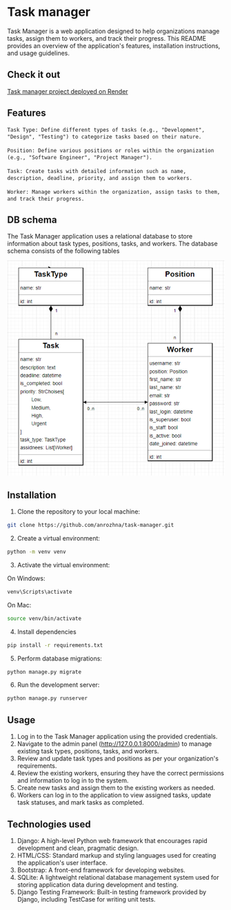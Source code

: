 # Task manager
Task Manager is a web application designed to help organizations manage tasks, assign them to workers, and track their progress. This README provides an overview of the application's features, installation instructions, and usage guidelines.

## Check it out
[Task manager project deployed on Render](https://task-manager-mul5.onrender.com)

## Features

    Task Type: Define different types of tasks (e.g., "Development", "Design", "Testing") to categorize tasks based on their nature.

    Position: Define various positions or roles within the organization (e.g., "Software Engineer", "Project Manager").

    Task: Create tasks with detailed information such as name, description, deadline, priority, and assign them to workers.

    Worker: Manage workers within the organization, assign tasks to them, and track their progress.

## DB schema
The Task Manager application uses a relational database to store information about task types, positions, tasks, and workers. The database schema consists of the following tables

![img.png](diagram.png)

## Installation
1. Clone the repository to your local machine:
```bash
git clone https://github.com/anrozhna/task-manager.git
```
2. Create a virtual environment:
```bash
python -m venv venv
```

3. Activate the virtual environment:

On Windows:
```bash
venv\Scripts\activate
```
    
On Mac:
```bash
source venv/bin/activate
```

4. Install dependencies
```bash
pip install -r requirements.txt
```

5. Perform database migrations:
```bash
python manage.py migrate
```
6. Run the development server:
```bash
python manage.py runserver
```

## Usage
1. Log in to the Task Manager application using the provided credentials.
2. Navigate to the admin panel (http://127.0.0.1:8000/admin) to manage existing task types, positions, tasks, and workers.
3. Review and update task types and positions as per your organization's requirements.
4. Review the existing workers, ensuring they have the correct permissions and information to log in to the system.
5. Create new tasks and assign them to the existing workers as needed.
6. Workers can log in to the application to view assigned tasks, update task statuses, and mark tasks as completed.

## Technologies used
1. Django: A high-level Python web framework that encourages rapid development and clean, pragmatic design.
2. HTML/CSS: Standard markup and styling languages used for creating the application's user interface.
3. Bootstrap: A front-end framework for developing websites.
4. SQLite: A lightweight relational database management system used for storing application data during development and testing.
5. Django Testing Framework: Built-in testing framework provided by Django, including TestCase for writing unit tests.
